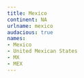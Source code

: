 ```yaml
---
title: Mexico
continent: NA
urlname: mexico
audacious: true
names:
- Mexico
- United Mexican States
- MX
- MEX
---
```


